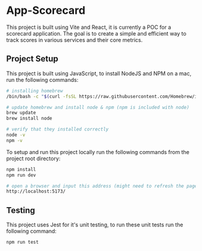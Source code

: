 # App-Scorecard

This project is built using Vite and React, it is currently a POC for a scorecard application. The goal is to create a simple and efficient way to track scores in various services and their core metrics.

## Project Setup

This project is built using JavaScript, to install NodeJS and NPM on a mac, run the following commands:

```bash
# installing homebrew
/bin/bash -c "$(curl -fsSL https://raw.githubusercontent.com/Homebrew/install/HEAD/install.sh)"

# update homebrew and install node & npm (npm is included with node)
brew update
brew install node

# verify that they installed correctly
node -v
npm -v
```

To setup and run this project locally run the following commands from the project root directory:

```bash
npm install
npm run dev

# open a browser and input this address (might need to refresh the page if it's the first time).
http://localhost:5173/
```

## Testing

This project uses Jest for it's unit testing, to run these unit tests run the following command:

```bash
npm run test
```
